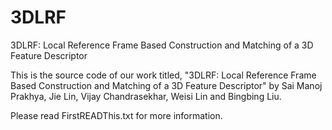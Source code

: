 # 3DLRF
3DLRF: Local Reference Frame Based Construction and Matching of a 3D Feature Descriptor


This is the source code of our work titled, "3DLRF: Local Reference Frame Based Construction and Matching of a 3D Feature Descriptor" by Sai Manoj Prakhya, Jie Lin, Vijay Chandrasekhar, Weisi Lin and Bingbing Liu.

Please read FirstREADThis.txt for more information.
